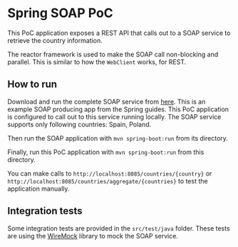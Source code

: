 # Spring SOAP PoC

This PoC application exposes a REST API that calls out to a SOAP 
service to retrieve the country information.

The reactor framework is used to make the SOAP call non-blocking 
and parallel. This is similar to how the `WebClient` works, for REST.

## How to run

Download and run the complete SOAP service from [here](https://github.com/spring-guides/gs-producing-web-service/tree/main/complete).
This is an example SOAP producing app from the Spring guides. This PoC
application is configured to call out to this service running locally.
The SOAP service supports only following countries: Spain, Poland.

Then run the SOAP application with `mvn spring-boot:run` from its directory.

Finally, run this PoC application with `mvn spring-boot:run` from this directory.

You can make calls to `http://localhost:8085/countries/{country}` or `http://localhost:8085/countries/aggregate/{countries}`
to test the application manually.

## Integration tests

Some integration tests are provided in the `src/test/java` folder. 
These tests are using the [WireMock](http://wiremock.org/) library to mock the SOAP service.